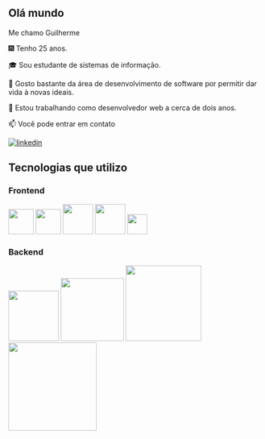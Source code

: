 ## Olá mundo

Me chamo Guilherme


🎆 Tenho 25 anos.

🎓 Sou estudante de sistemas de informação.

🚀 Gosto bastante da área de desenvolvimento de software por permitir dar vida à novas ideais.

🔭 Estou trabalhando como desenvolvedor web a cerca de dois anos.


📫 Você pode entrar em contato

[
![linkedin](https://img.shields.io/badge/Linkedin-white?style=for-the-badge&logo=linkedin&logoColor=blue)
](https://www.linkedin.com/in/guilherme-henrique-souza-nascimento-9984b0219/)


## Tecnologias que utilizo
### Frontend

<p >
   <img src="https://user-images.githubusercontent.com/71513699/167718852-957994d9-a663-433a-88dc-9bde5923a716.png" width="50" />
  <img src="https://user-images.githubusercontent.com/71513699/167718887-d599fce9-373d-4dc7-a1ed-71e6afb1e454.png" width="50" />
  <img src="https://user-images.githubusercontent.com/71513699/167718692-39fe197d-d5c2-41b9-af50-9aeded5c798d.png" width="60" />
  <img src="https://user-images.githubusercontent.com/71513699/167718756-2b166b4a-6a1c-4275-89e4-aecc86284f8e.png" width="60" /> 
  <img src="https://user-images.githubusercontent.com/71513699/167718809-75f781ae-36d5-4c64-a709-81c55d13cf14.png" width="40" />
</p>

### Backend

 <p >
  <img src="https://user-images.githubusercontent.com/71513699/167719014-48d74642-3b3c-41f6-ba1a-c9ecc5e0ed02.png" width="100" />
  <img src="https://user-images.githubusercontent.com/71513699/167719044-d865e12d-9d46-4676-93a0-8419e6ebe7ba.png" width="125" /> 
  <img src="https://user-images.githubusercontent.com/71513699/167719092-f55ae36a-e302-445c-ad87-8b15b0da890b.png" width="150" />
  <img src="https://user-images.githubusercontent.com/71513699/167722487-32016157-92f5-482f-8809-418fa3e941f0.png" width="175" />
</p>

